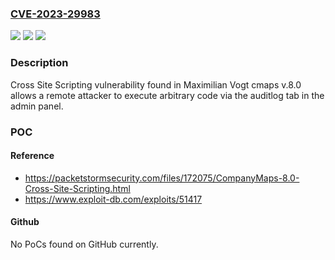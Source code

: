 ### [CVE-2023-29983](https://cve.mitre.org/cgi-bin/cvename.cgi?name=CVE-2023-29983)
![](https://img.shields.io/static/v1?label=Product&message=n%2Fa&color=blue)
![](https://img.shields.io/static/v1?label=Version&message=n%2Fa&color=blue)
![](https://img.shields.io/static/v1?label=Vulnerability&message=n%2Fa&color=brighgreen)

### Description

Cross Site Scripting vulnerability found in Maximilian Vogt cmaps v.8.0 allows a remote attacker to execute arbitrary code via the auditlog tab in the admin panel.

### POC

#### Reference
- https://packetstormsecurity.com/files/172075/CompanyMaps-8.0-Cross-Site-Scripting.html
- https://www.exploit-db.com/exploits/51417

#### Github
No PoCs found on GitHub currently.

